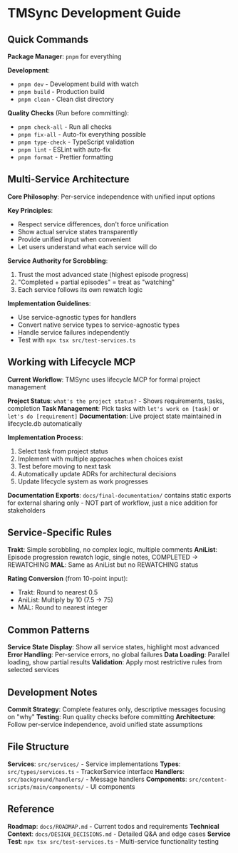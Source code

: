 # TMSync Development Guide

## Quick Commands

**Package Manager**: `pnpm` for everything

**Development**:

-   `pnpm dev` - Development build with watch
-   `pnpm build` - Production build
-   `pnpm clean` - Clean dist directory

**Quality Checks** (Run before committing):

-   `pnpm check-all` - Run all checks
-   `pnpm fix-all` - Auto-fix everything possible
-   `pnpm type-check` - TypeScript validation
-   `pnpm lint` - ESLint with auto-fix
-   `pnpm format` - Prettier formatting

## Multi-Service Architecture

**Core Philosophy**: Per-service independence with unified input options

**Key Principles**:

-   Respect service differences, don't force unification
-   Show actual service states transparently
-   Provide unified input when convenient
-   Let users understand what each service will do

**Service Authority for Scrobbling**:

1. Trust the most advanced state (highest episode progress)
2. "Completed + partial episodes" = treat as "watching"
3. Each service follows its own rewatch logic

**Implementation Guidelines**:

-   Use service-agnostic types for handlers
-   Convert native service types to service-agnostic types
-   Handle service failures independently
-   Test with `npx tsx src/test-services.ts`

## Working with Lifecycle MCP

**Current Workflow**: TMSync uses lifecycle MCP for formal project management

**Project Status**: `what's the project status?` - Shows requirements, tasks, completion
**Task Management**: Pick tasks with `let's work on [task]` or `let's do [requirement]`
**Documentation**: Live project state maintained in lifecycle.db automatically

**Implementation Process**:
1. Select task from project status
2. Implement with multiple approaches when choices exist
3. Test before moving to next task
4. Automatically update ADRs for architectural decisions
5. Update lifecycle system as work progresses

**Documentation Exports**: `docs/final-documentation/` contains static exports for external sharing only - NOT part of workflow, just a nice addition for stakeholders

## Service-Specific Rules

**Trakt**: Simple scrobbling, no complex logic, multiple comments
**AniList**: Episode progression rewatch logic, single notes, COMPLETED → REWATCHING
**MAL**: Same as AniList but no REWATCHING status

**Rating Conversion** (from 10-point input):

-   Trakt: Round to nearest 0.5
-   AniList: Multiply by 10 (7.5 → 75)
-   MAL: Round to nearest integer

## Common Patterns

**Service State Display**: Show all service states, highlight most advanced
**Error Handling**: Per-service errors, no global failures
**Data Loading**: Parallel loading, show partial results
**Validation**: Apply most restrictive rules from selected services

## Development Notes

**Commit Strategy**: Complete features only, descriptive messages focusing on "why"
**Testing**: Run quality checks before committing
**Architecture**: Follow per-service independence, avoid unified state assumptions

## File Structure

**Services**: `src/services/` - Service implementations
**Types**: `src/types/services.ts` - TrackerService interface
**Handlers**: `src/background/handlers/` - Message handlers
**Components**: `src/content-scripts/main/components/` - UI components

## Reference

**Roadmap**: `docs/ROADMAP.md` - Current todos and requirements
**Technical Context**: `docs/DESIGN_DECISIONS.md` - Detailed Q&A and edge cases
**Service Test**: `npx tsx src/test-services.ts` - Multi-service functionality testing

